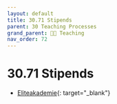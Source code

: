 ```yaml
---
layout: default
title: 30.71 Stipends
parent: 30 Teaching Processes
grand_parent: 🧑‍🏫 Teaching
nav_order: 72
---
```


# 30.71 Stipends

- [Eliteakademie](https://www.eliteakademie.de/){: target="_blank"}
